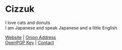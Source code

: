# Cizzuk

I love cats and donuts   
I am Japanese and speak Japanese and a little English

[Website](https://cizzuk.net/) | [Onion Address](https://cizzuk3nqztjrgov2yybzttfcqczil5ebx74clwtmwoeugr5cktiutad.onion)  
[OpenPGP Key](https://cizzuk.net/en/pgp/) | [Contact](https://cizzuk.net/en/contact/)

